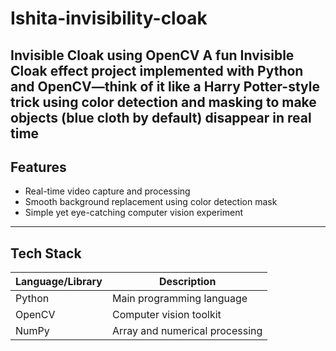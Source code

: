 # Ishita-invisibility-cloak
​Invisible Cloak using OpenCV  A fun **Invisible Cloak effect** project implemented with Python and OpenCV—think of it like a Harry Potter-style trick using color detection and masking to make objects (blue cloth by default) disappear in real time
---


##  Features

- Real-time video capture and processing  
- Smooth background replacement using color detection mask  
- Simple yet eye-catching computer vision experiment

---

##  Tech Stack

| Language/Library | Description            |
|------------------|------------------------|
| Python           | Main programming language |
| OpenCV           | Computer vision toolkit     |
| NumPy            | Array and numerical processing |
